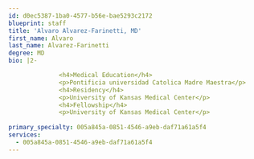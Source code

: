 ```yaml
---
id: d0ec5387-1ba0-4577-b56e-bae5293c2172
blueprint: staff
title: 'Alvaro Alvarez-Farinetti, MD'
first_name: Alvaro
last_name: Alvarez-Farinetti
degree: MD
bio: |2-

              <h4>Medical Education</h4>
              <p>Pontificia universidad Catolica Madre Maestra</p>
              <h4>Residency</h4>
              <p>University of Kansas Medical Center</p>
              <h4>Fellowship</h4>
              <p>University of Kansas Medical Center</p>
          
primary_specialty: 005a845a-0851-4546-a9eb-daf71a61a5f4
services:
  - 005a845a-0851-4546-a9eb-daf71a61a5f4
---
```

